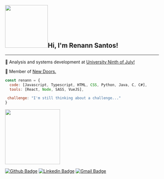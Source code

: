 <h2><img src="https://images.uncyc.org/pt/thumb/4/4a/Kenshin_Yintei.gif/300px-Kenshin_Yintei.gif" width="140"><b>Hi, I'm Renann Santos!</b></h2>
<hr>

<p> 🏫 Analysis and systems development at <a href="https://www.uninove.br/">University Ninth of July!</a></p>
<p> 🤝 Member of <a href="https://github.com/NewDoors2">New Doors.</a></p>

```javascript
const renann = {
  code: [Javascript, Typescript, HTML, CSS, Python, Java, C, C#],
  tools: [React, Node, SASS, VueJS],

 challenge: "I'm still thinking about a challenge..."
}
```

<img height="180em" img align = "center" src="https://github-readme-stats.vercel.app/api/top-langs/?username=Renann1&layout=compact&langs_count=7&theme=github_dark">

[![Github Badge](https://img.shields.io/badge/-Github-000?style=flat-square&logo=GitHub&logoColor=white&link=https://github.com/Renann1)](https://github.com/Renann1)
[![Linkedin Badge](https://img.shields.io/badge/-LinkedIn-blue?style=flat-square&logo=Linkedin&logoColor=white&link=https://www.linkedin.com/in/renann-santos//)](https://www.linkedin.com/in/renann-santos/)
[![Gmail Badge](https://img.shields.io/badge/renannlima0@gmail.com-3f4961?style=flat-square&labelColor=3f4961&logo=Gmail&logoColor=white&link=mailto:renannlima0@gmail.com)](mailto:renannlima0@gmail.com)
